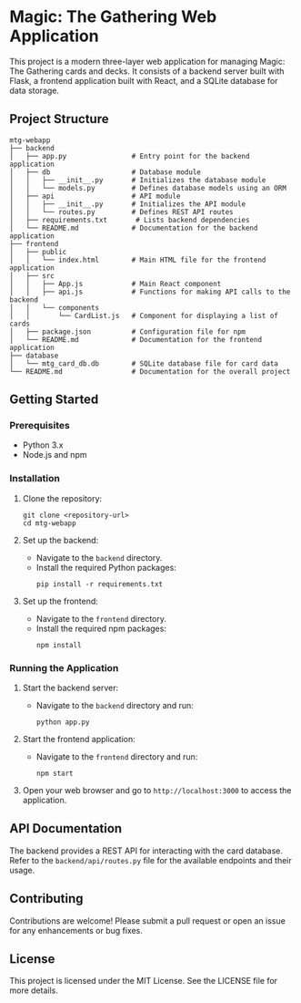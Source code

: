 # Magic: The Gathering Web Application

This project is a modern three-layer web application for managing Magic: The Gathering cards and decks. It consists of a backend server built with Flask, a frontend application built with React, and a SQLite database for data storage.

## Project Structure

```
mtg-webapp
├── backend
│   ├── app.py                # Entry point for the backend application
│   ├── db                    # Database module
│   │   ├── __init__.py       # Initializes the database module
│   │   └── models.py         # Defines database models using an ORM
│   ├── api                   # API module
│   │   ├── __init__.py       # Initializes the API module
│   │   └── routes.py         # Defines REST API routes
│   ├── requirements.txt       # Lists backend dependencies
│   └── README.md             # Documentation for the backend application
├── frontend
│   ├── public
│   │   └── index.html        # Main HTML file for the frontend application
│   ├── src
│   │   ├── App.js            # Main React component
│   │   ├── api.js            # Functions for making API calls to the backend
│   │   └── components
│   │       └── CardList.js   # Component for displaying a list of cards
│   ├── package.json          # Configuration file for npm
│   └── README.md             # Documentation for the frontend application
├── database
│   └── mtg_card_db.db        # SQLite database file for card data
└── README.md                 # Documentation for the overall project
```

## Getting Started

### Prerequisites

- Python 3.x
- Node.js and npm

### Installation

1. Clone the repository:
   ```
   git clone <repository-url>
   cd mtg-webapp
   ```

2. Set up the backend:
   - Navigate to the `backend` directory.
   - Install the required Python packages:
     ```
     pip install -r requirements.txt
     ```

3. Set up the frontend:
   - Navigate to the `frontend` directory.
   - Install the required npm packages:
     ```
     npm install
     ```

### Running the Application

1. Start the backend server:
   - Navigate to the `backend` directory and run:
     ```
     python app.py
     ```

2. Start the frontend application:
   - Navigate to the `frontend` directory and run:
     ```
     npm start
     ```

3. Open your web browser and go to `http://localhost:3000` to access the application.

## API Documentation

The backend provides a REST API for interacting with the card database. Refer to the `backend/api/routes.py` file for the available endpoints and their usage.

## Contributing

Contributions are welcome! Please submit a pull request or open an issue for any enhancements or bug fixes.

## License

This project is licensed under the MIT License. See the LICENSE file for more details.